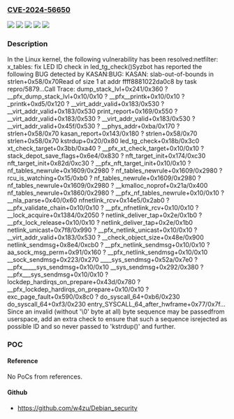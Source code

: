 ### [CVE-2024-56650](https://cve.mitre.org/cgi-bin/cvename.cgi?name=CVE-2024-56650)
![](https://img.shields.io/static/v1?label=Product&message=Linux&color=blue)
![](https://img.shields.io/static/v1?label=Version&message=&color=brightgreen)
![](https://img.shields.io/static/v1?label=Version&message=2.6.30%20&color=brightgreen)
![](https://img.shields.io/static/v1?label=Version&message=268cb38e1802db560c73167e643f14a3dcb4b07c%20&color=brightgreen)
![](https://img.shields.io/static/v1?label=Vulnerability&message=n%2Fa&color=blue)

### Description

In the Linux kernel, the following vulnerability has been resolved:netfilter: x_tables: fix LED ID check in led_tg_check()Syzbot has reported the following BUG detected by KASAN:BUG: KASAN: slab-out-of-bounds in strlen+0x58/0x70Read of size 1 at addr ffff8881022da0c8 by task repro/5879...Call Trace: <TASK> dump_stack_lvl+0x241/0x360 ? __pfx_dump_stack_lvl+0x10/0x10 ? __pfx__printk+0x10/0x10 ? _printk+0xd5/0x120 ? __virt_addr_valid+0x183/0x530 ? __virt_addr_valid+0x183/0x530 print_report+0x169/0x550 ? __virt_addr_valid+0x183/0x530 ? __virt_addr_valid+0x183/0x530 ? __virt_addr_valid+0x45f/0x530 ? __phys_addr+0xba/0x170 ? strlen+0x58/0x70 kasan_report+0x143/0x180 ? strlen+0x58/0x70 strlen+0x58/0x70 kstrdup+0x20/0x80 led_tg_check+0x18b/0x3c0 xt_check_target+0x3bb/0xa40 ? __pfx_xt_check_target+0x10/0x10 ? stack_depot_save_flags+0x6e4/0x830 ? nft_target_init+0x174/0xc30 nft_target_init+0x82d/0xc30 ? __pfx_nft_target_init+0x10/0x10 ? nf_tables_newrule+0x1609/0x2980 ? nf_tables_newrule+0x1609/0x2980 ? rcu_is_watching+0x15/0xb0 ? nf_tables_newrule+0x1609/0x2980 ? nf_tables_newrule+0x1609/0x2980 ? __kmalloc_noprof+0x21a/0x400 nf_tables_newrule+0x1860/0x2980 ? __pfx_nf_tables_newrule+0x10/0x10 ? __nla_parse+0x40/0x60 nfnetlink_rcv+0x14e5/0x2ab0 ? __pfx_validate_chain+0x10/0x10 ? __pfx_nfnetlink_rcv+0x10/0x10 ? __lock_acquire+0x1384/0x2050 ? netlink_deliver_tap+0x2e/0x1b0 ? __pfx_lock_release+0x10/0x10 ? netlink_deliver_tap+0x2e/0x1b0 netlink_unicast+0x7f8/0x990 ? __pfx_netlink_unicast+0x10/0x10 ? __virt_addr_valid+0x183/0x530 ? __check_object_size+0x48e/0x900 netlink_sendmsg+0x8e4/0xcb0 ? __pfx_netlink_sendmsg+0x10/0x10 ? aa_sock_msg_perm+0x91/0x160 ? __pfx_netlink_sendmsg+0x10/0x10 __sock_sendmsg+0x223/0x270 ____sys_sendmsg+0x52a/0x7e0 ? __pfx_____sys_sendmsg+0x10/0x10 __sys_sendmsg+0x292/0x380 ? __pfx___sys_sendmsg+0x10/0x10 ? lockdep_hardirqs_on_prepare+0x43d/0x780 ? __pfx_lockdep_hardirqs_on_prepare+0x10/0x10 ? exc_page_fault+0x590/0x8c0 ? do_syscall_64+0xb6/0x230 do_syscall_64+0xf3/0x230 entry_SYSCALL_64_after_hwframe+0x77/0x7f... </TASK>Since an invalid (without '\0' byte at all) byte sequence may be passedfrom userspace, add an extra check to ensure that such a sequence isrejected as possible ID and so never passed to 'kstrdup()' and further.

### POC

#### Reference
No PoCs from references.

#### Github
- https://github.com/w4zu/Debian_security

